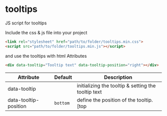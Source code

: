 # tooltips
JS script for tooltips

Include the css & js file into your project
```HTML
<link rel="stylesheet" href="path/to/folder/tooltips.min.css">
<script src="path/to/folder/tooltips.min.js"></script>
```
and use the tooltips with html Attributes
```HTML
<div data-tooltip="Tooltip text" data-tooltip-position="right"></div>
```

|       Attribute       | Default  |                         Description                         |
|-----------------------|----------|-------------------------------------------------------------|
| data-tooltip          |          | initializing the tooltip & setting the tooltip text         |
| data-tooltip-position | `bottom` | define the position of the tooltip. [top|right|bottom|left] |
